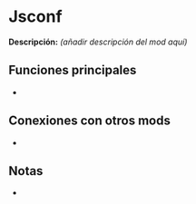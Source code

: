 # Jsconf

**Descripción:** *(añadir descripción del mod aquí)*

## Funciones principales
- 

## Conexiones con otros mods
- 

## Notas
- 
